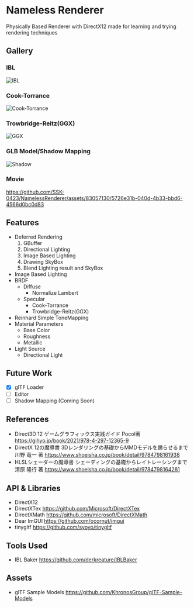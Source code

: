 # Nameless Renderer 
Physically Based Renderer with DirectX12 made for learning and trying rendering techniques

## Gallery
### IBL
![IBL](https://github.com/SSK-0423/NamelessRenderer/assets/83057130/6f065ffe-38f2-40be-8f9c-cc6fbb813a31)

### Cook-Torrance
![Cook-Torrance](https://github.com/SSK-0423/NamelessRenderer/assets/83057130/16845d9a-9981-4a12-b181-ff69a8a46448)

### Trowbridge-Reitz(GGX)
![GGX](https://github.com/SSK-0423/NamelessRenderer/assets/83057130/b1f66254-2c69-4df3-8fe4-9c95cf7aaba3)

### GLB Model/Shadow Mapping
![Shadow](https://github.com/SSK-0423/NamelessRenderer/assets/83057130/20273e4c-feb3-44e4-829e-338aec2c6335)

### Movie
https://github.com/SSK-0423/NamelessRenderer/assets/83057130/5726e31b-040d-4b33-bbd6-4566d0bc0d83

## Features
- Deferred Rendering
  1. GBuffer
  2. Directional Lighting
  3. Image Based Lighting
  4. Drawing SkyBox
  5. Blend Lighting result and SkyBox
- Image Based Lighting
- BRDF
  - Diffuse
    - Normalize Lambert
  - Specular
    - Cook-Torrance
    - Trowbridge-Reitz(GGX)
- Reinhard Simple ToneMapping
- Material Parameters
  - Base Color
  - Roughness
  - Metallic
- Light Source
  - Directional Light

## Future Work
- [x] glTF Loader
- [ ] Editor
- [ ] Shadow Mapping (Coming Soon)

## References
- Direct3D 12 ゲームグラフィックス実践ガイド Pocol著 https://gihyo.jp/book/2021/978-4-297-12365-9
- DirectX 12の魔導書 3Dレンダリングの基礎からMMDモデルを踊らせるまで　川野 竜一 著 https://www.shoeisha.co.jp/book/detail/9784798161938
- HLSLシェーダーの魔導書 シェーディングの基礎からレイトレーシングまで　清原 隆行 著 https://www.shoeisha.co.jp/book/detail/9784798164281

## API & Libraries
- DirectX12
- DirectXTex https://github.com/Microsoft/DirectXTex
- DirectXMath https://github.com/microsoft/DirectXMath
- Dear ImGUI https://github.com/ocornut/imgui
- tinygltf https://github.com/syoyo/tinygltf

## Tools Used
- IBL Baker https://github.com/derkreature/IBLBaker

## Assets
- glTF Sample Models https://github.com/KhronosGroup/glTF-Sample-Models
